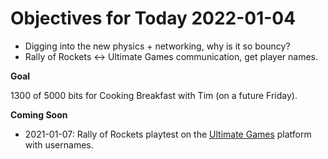 # Objectives for Today 2022-01-04

- Digging into the new physics + networking, why is it so bouncy?
- Rally of Rockets <-> Ultimate Games communication, get player names.

**Goal**

1300 of 5000 bits for Cooking Breakfast with Tim (on a future Friday).

**Coming Soon**

- 2021-01-07: Rally of Rockets playtest on the [Ultimate Games](https://ultimate.games/) platform with usernames.

